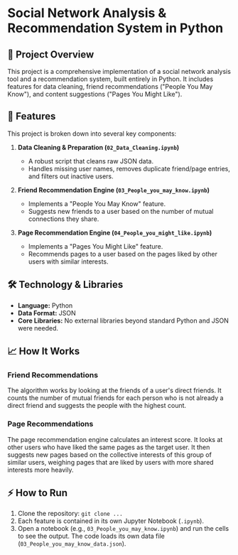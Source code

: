 # Social Network Analysis & Recommendation System in Python

## 📖 Project Overview
This project is a comprehensive implementation of a social network analysis tool and a recommendation system, built entirely in Python. It includes features for data cleaning, friend recommendations ("People You May Know"), and content suggestions ("Pages You Might Like"). 

## 🚀 Features
This project is broken down into several key components:

1.  **Data Cleaning & Preparation (`02_Data_Cleaning.ipynb`)**
    * A robust script that cleans raw JSON data.
    * Handles missing user names, removes duplicate friend/page entries, and filters out inactive users.

2.  **Friend Recommendation Engine (`03_People_you_may_know.ipynb`)**
    * Implements a "People You May Know" feature.
    * Suggests new friends to a user based on the number of mutual connections they share.

3.  **Page Recommendation Engine (`04_People_you_might_like.ipynb`)**
    * Implements a "Pages You Might Like" feature.
    * Recommends pages to a user based on the pages liked by other users with similar interests.

## 🛠️ Technology & Libraries
* **Language:** Python
* **Data Format:** JSON
* **Core Libraries:** No external libraries beyond standard Python and JSON were needed.

## 📈 How It Works

### Friend Recommendations
The algorithm works by looking at the friends of a user's direct friends. It counts the number of mutual friends for each person who is not already a direct friend and suggests the people with the highest count.

### Page Recommendations
The page recommendation engine calculates an interest score. It looks at other users who have liked the same pages as the target user. It then suggests new pages based on the collective interests of this group of similar users, weighing pages that are liked by users with more shared interests more heavily.

## ⚡ How to Run
1.  Clone the repository: `git clone ...`
2.  Each feature is contained in its own Jupyter Notebook (`.ipynb`).
3.  Open a notebook (e.g., `03_People_you_may_know.ipynb`) and run the cells to see the output. The code loads its own data file (`03_People_you_may_know_data.json`).

